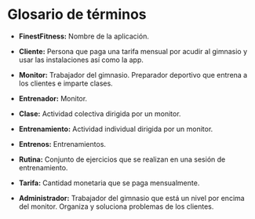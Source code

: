 # Glosario de términos

- **FinestFitness:** Nombre de la aplicación.

- **Cliente:** Persona que paga una tarifa mensual por acudir al gimnasio y usar las instalaciones así como la app.

- **Monitor:** Trabajador del gimnasio. Preparador deportivo que entrena a los clientes e imparte clases.

- **Entrenador:** Monitor.

- **Clase:** Actividad colectiva dirigida por un monitor.

- **Entrenamiento:** Actividad individual dirigida por un monitor.

- **Entrenos:** Entrenamientos.

- **Rutina:** Conjunto de ejercicios que se realizan en una sesión de entrenamiento.

- **Tarifa:** Cantidad monetaria que se paga mensualmente.

- **Administrador:** Trabajador del gimnasio que está un nivel por encima del monitor. Organiza y soluciona problemas de los clientes.

